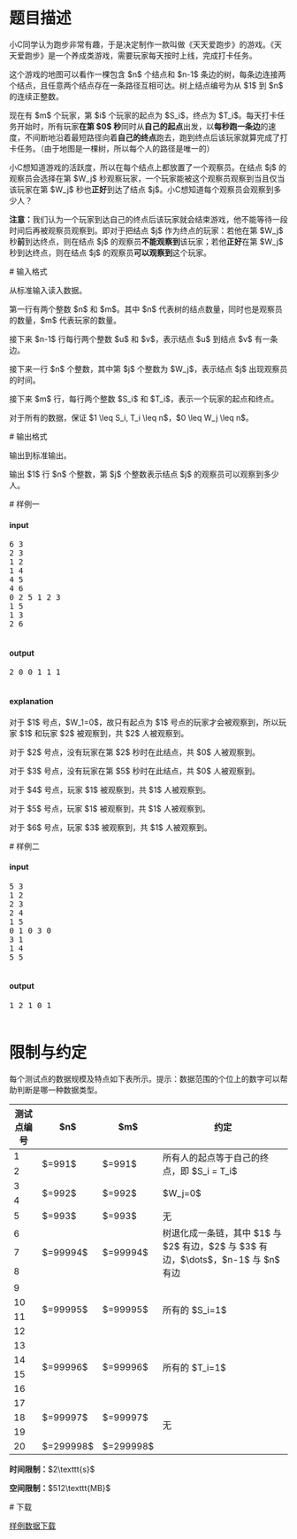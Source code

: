 # 题目描述

<p>小C同学认为跑步非常有趣，于是决定制作一款叫做《天天爱跑步》的游戏。《天天爱跑步》是一个养成类游戏，需要玩家每天按时上线，完成打卡任务。</p>
<p>这个游戏的地图可以看作一棵包含 $n$ 个结点和 $n-1$ 条边的树，每条边连接两个结点，且任意两个结点存在一条路径互相可达。树上结点编号为从 $1$ 到 $n$ 的连续正整数。</p>
<p>现在有 $m$ 个玩家，第 $i$ 个玩家的起点为 $S_i$，终点为 $T_i$。每天打卡任务开始时，所有玩家<strong>在第 $0$ 秒</strong>同时从<strong>自己的起点</strong>出发，以<strong>每秒跑一条边</strong>的速度，不间断地沿着最短路径向着<strong>自己的终点</strong>跑去，跑到终点后该玩家就算完成了打卡任务。（由于地图是一棵树，所以每个人的路径是唯一的）</p>
<p>小C想知道游戏的活跃度，所以在每个结点上都放置了一个观察员。在结点 $j$ 的观察员会选择在第 $W_j$ 秒观察玩家，一个玩家能被这个观察员观察到当且仅当该玩家在第 $W_j$ 秒也<strong>正好</strong>到达了结点 $j$。小C想知道每个观察员会观察到多少人？</p>
<p><strong>注意：</strong>我们认为一个玩家到达自己的终点后该玩家就会结束游戏，他不能等待一段时间后再被观察员观察到。即对于把结点 $j$ 作为终点的玩家：若他在第 $W_j$ 秒<strong>前</strong>到达终点，则在结点 $j$ 的观察员<strong>不能观察到</strong>该玩家；若他<strong>正好</strong>在第 $W_j$ 秒到达终点，则在结点 $j$ 的观察员<strong>可以观察到</strong>这个玩家。</p>
# 输入格式


<p>从标准输入读入数据。</p>
<p>第一行有两个整数 $n$ 和 $m$。其中 $n$ 代表树的结点数量，同时也是观察员的数量，$m$ 代表玩家的数量。</p>
<p>接下来 $n-1$ 行每行两个整数 $u$ 和 $v$，表示结点 $u$ 到结点 $v$ 有一条边。</p>
<p>接下来一行 $n$ 个整数，其中第 $j$ 个整数为 $W_j$，表示结点 $j$ 出现观察员的时间。</p>
<p>接下来 $m$ 行，每行两个整数 $S_i$ 和 $T_i$，表示一个玩家的起点和终点。</p>
<p>对于所有的数据，保证 $1 \leq S_i, T_i \leq n$，$0 \leq W_j \leq n$。</p>
# 输出格式


<p>输出到标准输出。</p>
<p>输出 $1$ 行 $n$ 个整数，第 $j$ 个整数表示结点 $j$ 的观察员可以观察到多少人。</p>
# 样例一


<h4>input</h4>
<pre>6 3
2 3
1 2
1 4
4 5
4 6
0 2 5 1 2 3
1 5
1 3
2 6

</pre>


<h4>output</h4>
<pre>2 0 0 1 1 1

</pre>

<h4>explanation</h4>
<p>对于 $1$ 号点，$W_1=0$，故只有起点为 $1$ 号点的玩家才会被观察到，所以玩家 $1$ 和玩家 $2$ 被观察到，共 $2$ 人被观察到。</p>
<p>对于 $2$ 号点，没有玩家在第 $2$ 秒时在此结点，共 $0$ 人被观察到。</p>
<p>对于 $3$ 号点，没有玩家在第 $5$ 秒时在此结点，共 $0$ 人被观察到。</p>
<p>对于 $4$ 号点，玩家 $1$ 被观察到，共 $1$ 人被观察到。</p>
<p>对于 $5$ 号点，玩家 $1$ 被观察到，共 $1$ 人被观察到。</p>
<p>对于 $6$ 号点，玩家 $3$ 被观察到，共 $1$ 人被观察到。</p>
# 样例二


<h4>input</h4>
<pre>5 3
1 2
2 3
2 4
1 5
0 1 0 3 0
3 1
1 4
5 5

</pre>

<h4>output</h4>
<pre>1 2 1 0 1

</pre>

# 限制与约定


<p>每个测试点的数据规模及特点如下表所示。提示：数据范围的个位上的数字可以帮助判断是哪一种数据类型。</p>
<div class="table-responsive">
<table class="table table-bordered table-text-center table-vertical-middle"><thead><tr><th rowspan="1">测试点编号</th><th rowspan="1">$n$</th><th rowspan="1">$m$</th><th rowspan="1">约定</th></tr></thead><tbody><tr><td rowspan="1">1</td><td rowspan="2">$=991$</td><td rowspan="2">$=991$</td><td rowspan="2">所有人的起点等于自己的终点，即 $S_i = T_i$</td></tr><tr><td rowspan="1">2</td></tr><tr><td rowspan="1">3</td><td rowspan="2">$=992$</td><td rowspan="2">$=992$</td><td rowspan="2">$W_j=0$</td></tr><tr><td rowspan="1">4</td></tr><tr><td rowspan="1">5</td><td rowspan="1">$=993$</td><td rowspan="1">$=993$</td><td rowspan="1">无</td></tr><tr><td rowspan="1">6</td><td rowspan="3">$=99994$</td><td rowspan="3">$=99994$</td><td rowspan="3">树退化成一条链，其中 $1$ 与 $2$ 有边，$2$ 与 $3$ 有边，$\dots$，$n-1$ 与 $n$ 有边</td></tr><tr><td rowspan="1">7</td></tr><tr><td rowspan="1">8</td></tr><tr><td rowspan="1">9</td><td rowspan="4">$=99995$</td><td rowspan="4">$=99995$</td><td rowspan="4">所有的 $S_i=1$</td></tr><tr><td rowspan="1">10</td></tr><tr><td rowspan="1">11</td></tr><tr><td rowspan="1">12</td></tr><tr><td rowspan="1">13</td><td rowspan="4">$=99996$</td><td rowspan="4">$=99996$</td><td rowspan="4">所有的 $T_i=1$</td></tr><tr><td rowspan="1">14</td></tr><tr><td rowspan="1">15</td></tr><tr><td rowspan="1">16</td></tr><tr><td rowspan="1">17</td><td rowspan="3">$=99997$</td><td rowspan="3">$=99997$</td><td rowspan="4">无</td></tr><tr><td rowspan="1">18</td></tr><tr><td rowspan="1">19</td></tr><tr><td rowspan="1">20</td><td rowspan="1">$=299998$</td><td rowspan="1">$=299998$</td></tr></tbody></table></div>


<p><strong>时间限制：</strong>$2\texttt{s}$</p>
<p><strong>空间限制：</strong>$512\texttt{MB}$</p>
# 下载


<p><a href="/download.php?type=problem&amp;id=261">样例数据下载</a></p>
